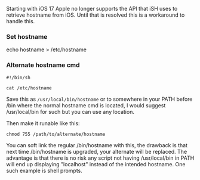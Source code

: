 Starting with iOS 17 Apple no longer supports the API that iSH uses to retrieve hostname from iOS. Until that is resolved this is a
workaround to handle this.

### Set hostname

echo hostname > /etc/hostname

### Alternate hostname cmd

```shell
#!/bin/sh

cat /etc/hostname
```

Save this as `/usr/local/bin/hostname` or to somewhere in your PATH before /bin where the
normal hostname cmd is located, I would suggest /usr/local/bin for such but you can use any location.

Then make it runable like this:

```shell
chmod 755 /path/to/alternate/hostname
```

You can soft link the regular /bin/hostname with this, the drawback is that
next time /bin/hostname is upgraded, your alternate will be replaced.
The advantage is that there is no risk any script not having /usr/local/bin
in PATH will end up displaying "localhost" instead of the intended hostname.
One such example is shell prompts.
